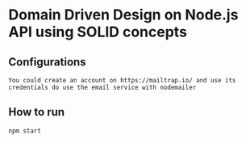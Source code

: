 # Domain Driven Design on Node.js API using SOLID concepts

## Configurations 
```
You could create an account on https://mailtrap.io/ and use its credentials do use the email service with nodemailer
```

## How to run
```
npm start
```

